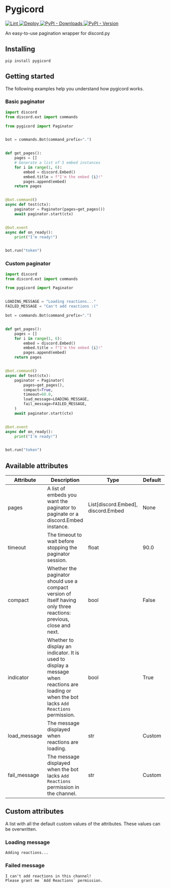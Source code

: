 # Pygicord
<a href="https://github.com/davidetacchini/pygicord/actions" traget="_blank">
	<img src="https://github.com/davidetacchini/pygicord/workflows/Lint/badge.svg" alt="Lint">
</a>
<a href="https://github.com/davidetacchini/pygicord/actions" traget="_blank">
	<img src="https://github.com/davidetacchini/pygicord/workflows/Deploy/badge.svg" alt="Deploy">
</a>
<a href="https://pypi.org/project/pygicord" traget="_blank">
	<img alt="PyPI - Downloads" src="https://img.shields.io/pypi/dm/pygicord">
</a>
<a href="https://pypi.org/project/pygicord" traget="_blank">
    <img alt="PyPI - Version" src="https://img.shields.io/pypi/v/pygicord">
</a>

An easy-to-use pagination wrapper for discord.py

## Installing

```shell
pip install pygicord
```

## Getting started

The following examples help you understand how pygicord works.

### Basic paginator

```py
import discord
from discord.ext import commands

from pygicord import Paginator


bot = commands.Bot(command_prefix=".")


def get_pages():
    pages = []
    # Generate a list of 5 embed instances
    for i in range(1, 6):
        embed = discord.Embed()
        embed.title = f"I'm the embed {i}!"
        pages.append(embed)
    return pages


@bot.command()
async def test(ctx):
    paginator = Paginator(pages=get_pages())
    await paginator.start(ctx)


@bot.event
async def on_ready():
    print("I'm ready!")


bot.run("token")
```

### Custom paginator

```py
import discord
from discord.ext import commands

from pygicord import Paginator


LOADING_MESSAGE = "Loading reactions..."
FAILED_MESSAGE = "Can't add reactions :("

bot = commands.Bot(command_prefix=".")


def get_pages():
    pages = []
    for i in range(1, 6):
        embed = discord.Embed()
        embed.title = f"I'm the embed {i}!"
        pages.append(embed)
    return pages


@bot.command()
async def test(ctx):
    paginator = Paginator(
        pages=get_pages(),
        compact=True,
        timeout=60.0,
        load_message=LOADING_MESSAGE,
        fail_message=FAILED_MESSAGE,
    )
    await paginator.start(ctx)


@bot.event
async def on_ready():
    print("I'm ready!")


bot.run("token")
```

## Available attributes
| Attribute    | Description                                                                                                                                     | Type                               | Default | Property |
| ------------ | ----------------------------------------------------------------------------------------------------------------------------------------------- | ---------------------------------- | ------- | -------- |
| pages        | A list of embeds you want the paginator to paginate or a discord.Embed instance.                                                                | List[discord.Embed], discord.Embed | None    | No       |
| timeout      | The timeout to wait before stopping the paginator session.                                                                                      | float                              | 90.0    | No       |
| compact      | Whether the paginator should use a compact version of itself having only three reactions: previous, close and next.                             | bool                               | False   | No       |
| indicator    | Whether to display an indicator. It is used to display a message when reactions are loading or when the bot lacks ``Add Reactions`` permission. | bool                               | True    | No       |
| load_message | The message displayed when reactions are loading.                                                                                               | str                                | Custom  | Yes      |
| fail_message | The message displayed when the bot lacks `Add Reactions` permission in the channel.                                                             | str                                | Custom  | Yes      |

## Custom attributes
A list with all the default custom values of the attributes. These values can be overwritten.

### Loading message
```
Adding reactions...
```

### Failed message
```
I can't add reactions in this channel!
Please grant me `Add Reactions` permission.
```